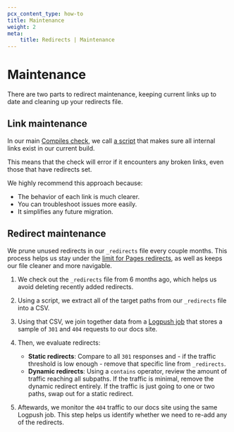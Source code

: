 ```yaml
---
pcx_content_type: how-to
title: Maintenance
weight: 2
meta:
    title: Redirects | Maintenance
---
```


# Maintenance

There are two parts to redirect maintenance, keeping current links up to date and cleaning up your redirects file.

## Link maintenance

In our main [Compiles check](https://github.com/cloudflare/cloudflare-docs/blob/production/.github/workflows/ci.yml), we call [a script](https://github.com/cloudflare/cloudflare-docs/blob/production/bin/crawl.ts) that makes sure all internal links exist in our current build.

This means that the check will error if it encounters any broken links, even those that have redirects set.

We highly recommend this approach because:

- The behavior of each link is much clearer.
- You can troubleshoot issues more easily.
- It simplifies any future migration.

## Redirect maintenance

We prune unused redirects in our `_redirects` file every couple months. This process helps us stay under the [limit for Pages redirects](/pages/configuration/redirects/#surpass-_redirects-limits), as well as keeps our file cleaner and more navigable.

1. We check out the `_redirects` file from 6 months ago, which helps us avoid deleting recently added redirects.
2. Using a script, we extract all of the target paths from our `_redirects` file into a CSV.
3. Using that CSV, we join together data from a [Logpush job](/logs/about/) that stores a sample of `301` and `404` requests to our docs site.
4. Then, we evaluate redirects:

    - **Static redirects**: Compare to all `301` responses and - if the traffic threshold is low enough - remove that specific line from `_redirects`.
    - **Dynamic redirects**: Using a `contains` operator, review the amount of traffic reaching all subpaths. If the traffic is minimal, remove the dynamic redirect entirely. If the traffic is just going to one or two paths, swap out for a static redirect.

5. Aftewards, we monitor the `404` traffic to our docs site using the same Logpush job. This step helps us identify whether we need to re-add any of the redirects.